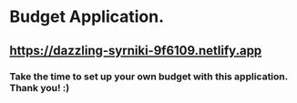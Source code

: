 # Budget Application.

## https://dazzling-syrniki-9f6109.netlify.app

### Take the time to set up your own budget with this application. Thank you! :)
